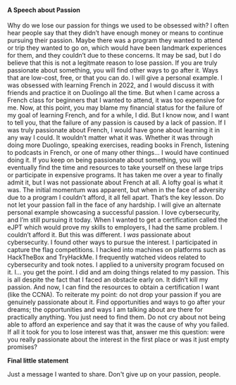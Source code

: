 #### A Speech about Passion

Why do we lose our passion for things we used to be obsessed with? 
I often hear people say that they didn’t have enough money or means to continue pursuing their passion. 
Maybe there was a program they wanted to attend or trip they wanted to go on, which would have been landmark experiences for them, and they couldn’t due to these concerns. 
It may be sad, but I do believe that this is not a legitmate reason to lose passion. If you are truly passionate about something, you will find other ways to go after it. 
Ways that are low-cost, free, or that you can do. I will give a personal example. I was obsessed with learning French in 2022, and I would discuss it with friends and practice it on Duolingo all the time. 
But when I came across a French class for beginners that I wanted to attend, it was too expensive for me. 
Now, at this point, you may blame my financial status for the failure of my goal of learning French, and for a while, I did. 
But I know now, and I want to tell you, that the failure of any passion is caused by a lack of passion. 
If I was truly passionate about French, I would have gone about learning it in any way I could. 
It wouldn’t matter what it was. 
Whether it was through doing more Duolingo, speaking exercises, reading books in French, listening to podcasts in French, or one of many other things... I would have continued doing it. 
If you keep on being passionate about something, you will eventually find the time and resources to take yourself on these large trips or participate in expensive programs. 
It has taken me over a year to finally admit it, but I was not passionate about French at all. 
A lofty goal is what it was. The initial momentum was apparent, but when in the face of adversity due to a program I couldn’t afford, it all fell apart. 
That’s the key lesson. Do not let your passion fall in the face of any hardship. 
I will give an alternate personal example showcasing a successful passion. 
I love cybersecurity, and I’m still pursuing it today. When I wanted to get a certification called the eJPT which would prove my skills to employers, I had the same problem. 
I couldn’t afford it. But this was different. I _was_ passionate about cybersecurity. 
I found other ways to pursue the interest. I participated in capture the flag competitions. 
I hacked into machines on platforms such as HackTheBox and TryHackMe. I frequently watched videos related to cybersecurity and took notes. 
I applied to a university program focused on it. I... you get the point. I did and am doing things related to my passion. 
This is all despite the fact that I faced an obstacle early on. It didn’t kill my passion. 
And now, I can find the resources to obtain a certification I want (like the CCNA). 
To reiterate my point: do not drop your passion if you are genuinely passionate about it. 
Find opportunities and ways to go after your dreams; the opportunities and ways I am talking about are there for practically anything. 
You just need to find them. Do not cry about not being able to afford an experience and say that it was the cause of why you failed. 
If all it took for you to lose interest was that, answer me this question: were you really passionate about the interest in the first place or was it just empty promises?

**Final little statement**

Just a message I wanted to share. Don't give up on your passion, people.
